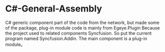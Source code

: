 # C#-General-Assembly
C# generic component part of the code from the network, but made some of the package, plug-in module code is mainly from Egeye.Plugin
Because the project used to related components Syncfusion. So put the current program named Syncfusion.Addin. The main component is a plug-in module。
